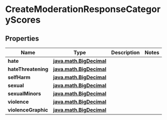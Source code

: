 
# CreateModerationResponseCategoryScores

## Properties
Name | Type | Description | Notes
------------ | ------------- | ------------- | -------------
**hate** | [**java.math.BigDecimal**](java.math.BigDecimal.md) |  | 
**hateThreatening** | [**java.math.BigDecimal**](java.math.BigDecimal.md) |  | 
**selfHarm** | [**java.math.BigDecimal**](java.math.BigDecimal.md) |  | 
**sexual** | [**java.math.BigDecimal**](java.math.BigDecimal.md) |  | 
**sexualMinors** | [**java.math.BigDecimal**](java.math.BigDecimal.md) |  | 
**violence** | [**java.math.BigDecimal**](java.math.BigDecimal.md) |  | 
**violenceGraphic** | [**java.math.BigDecimal**](java.math.BigDecimal.md) |  | 



